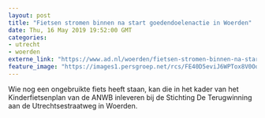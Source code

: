 ```yaml
---
layout: post
title: "Fietsen stromen binnen na start goedendoelenactie in Woerden"
date: Thu, 16 May 2019 19:52:00 GMT
categories: 
- utrecht 
- woerden 
externe_link: "https://www.ad.nl/woerden/fietsen-stromen-binnen-na-start-goedendoelenactie-in-woerden~a381d244/"
feature_image: "https://images1.persgroep.net/rcs/FE40D5eviJ6WPTox8V0Oq-R2knI/diocontent/148524240/_fitwidth/400/?appId=21791a8992982cd8da851550a453bd7f&quality=0.7"
---
```


Wie nog een ongebruikte fiets heeft staan, kan die in het kader van het Kinderfietsenplan van de ANWB inleveren bij de Stichting De Terugwinning aan de Utrechtsestraatweg in Woerden.
